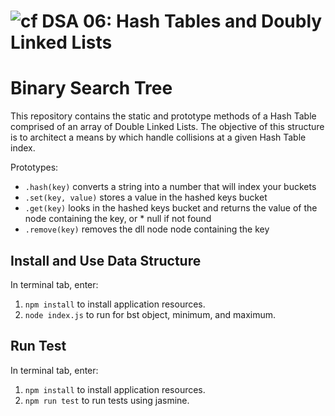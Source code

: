 ![cf](https://i.imgur.com/7v5ASc8.png) DSA 06: Hash Tables and Doubly Linked Lists
======

# Binary Search Tree
This repository contains the static and prototype methods of a Hash Table comprised of an array of Double Linked Lists. The objective of this structure is to architect a means by which handle collisions at a given Hash Table index.

Prototypes:
* `.hash(key)` converts a string into a number that will index your buckets
* `.set(key, value)` stores a value in the hashed keys bucket
* `.get(key)` looks in the hashed keys bucket and returns the value of the node containing the key, or * null if not found
* `.remove(key)` removes the dll node node containing the key

## Install and Use Data Structure
In terminal tab, enter:
1. `npm install` to install application resources.
2. `node index.js` to run for bst object, minimum, and maximum.

## Run Test
In terminal tab, enter:
1. `npm install` to install application resources.
2. `npm run test` to run tests using jasmine.
